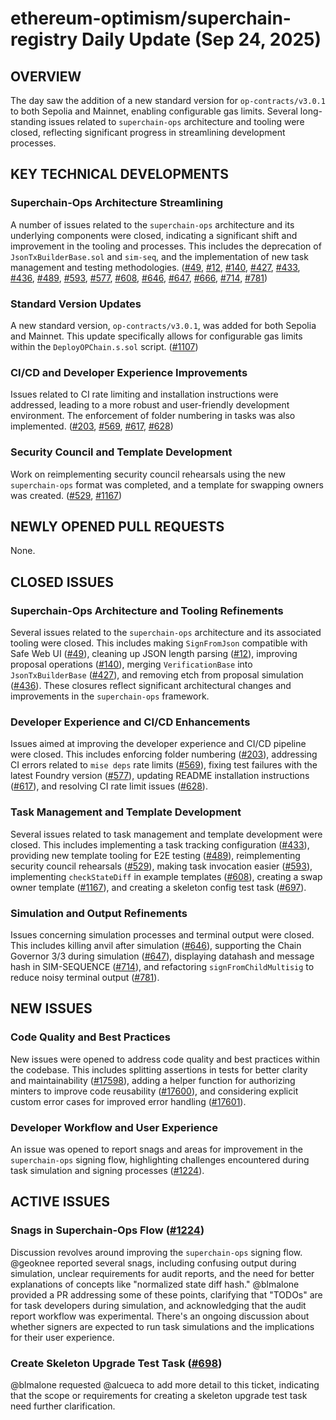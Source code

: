 # ethereum-optimism/superchain-registry Daily Update (Sep 24, 2025)
## OVERVIEW 
The day saw the addition of a new standard version for `op-contracts/v3.0.1` to both Sepolia and Mainnet, enabling configurable gas limits. Several long-standing issues related to `superchain-ops` architecture and tooling were closed, reflecting significant progress in streamlining development processes.

## KEY TECHNICAL DEVELOPMENTS

### Superchain-Ops Architecture Streamlining
A number of issues related to the `superchain-ops` architecture and its underlying components were closed, indicating a significant shift and improvement in the tooling and processes. This includes the deprecation of `JsonTxBuilderBase.sol` and `sim-seq`, and the implementation of new task management and testing methodologies. ([#49](https://github.com/ethereum-optimism/superchain-registry/issues/49), [#12](https://github.com/ethereum-optimism/superchain-registry/issues/12), [#140](https://github.com/ethereum-optimism/superchain-registry/issues/140), [#427](https://github.com/ethereum-optimism/superchain-registry/issues/427), [#433](https://github.com/ethereum-optimism/superchain-registry/issues/433), [#436](https://github.com/ethereum-optimism/superchain-registry/issues/436), [#489](https://github.com/ethereum-optimism/superchain-registry/issues/489), [#593](https://github.com/ethereum-optimism/superchain-registry/issues/593), [#577](https://github.com/ethereum-optimism/superchain-registry/issues/577), [#608](https://github.com/ethereum-optimism/superchain-registry/issues/608), [#646](https://github.com/ethereum-optimism/superchain-registry/issues/646), [#647](https://github.com/ethereum-optimism/superchain-registry/issues/647), [#666](https://github.com/ethereum-optimism/superchain-registry/issues/666), [#714](https://github.com/ethereum-optimism/superchain-registry/issues/714), [#781](https://github.com/ethereum-optimism/superchain-registry/issues/781))

### Standard Version Updates
A new standard version, `op-contracts/v3.0.1`, was added for both Sepolia and Mainnet. This update specifically allows for configurable gas limits within the `DeployOPChain.s.sol` script. ([#1107](https://github.com/ethereum-optimism/superchain-registry/pull/1107))

### CI/CD and Developer Experience Improvements
Issues related to CI rate limiting and installation instructions were addressed, leading to a more robust and user-friendly development environment. The enforcement of folder numbering in tasks was also implemented. ([#203](https://github.com/ethereum-optimism/superchain-registry/issues/203), [#569](https://github.com/ethereum-optimism/superchain-registry/issues/569), [#617](https://github.com/ethereum-optimism/superchain-registry/issues/617), [#628](https://github.com/ethereum-optimism/superchain-registry/issues/628))

### Security Council and Template Development
Work on reimplementing security council rehearsals using the new `superchain-ops` format was completed, and a template for swapping owners was created. ([#529](https://github.com/ethereum-optimism/superchain-registry/issues/529), [#1167](https://github.com/ethereum-optimism/superchain-registry/issues/1167))

## NEWLY OPENED PULL REQUESTS
None.

## CLOSED ISSUES

### Superchain-Ops Architecture and Tooling Refinements
Several issues related to the `superchain-ops` architecture and its associated tooling were closed. This includes making `SignFromJson` compatible with Safe Web UI ([#49](https://github.com/ethereum-optimism/superchain-registry/issues/49)), cleaning up JSON length parsing ([#12](https://github.com/ethereum-optimism/superchain-registry/issues/12)), improving proposal operations ([#140](https://github.com/ethereum-optimism/superchain-registry/issues/140)), merging `VerificationBase` into `JsonTxBuilderBase` ([#427](https://github.com/ethereum-optimism/superchain-registry/issues/427)), and removing etch from proposal simulation ([#436](https://github.com/ethereum-optimism/superchain-registry/issues/436)). These closures reflect significant architectural changes and improvements in the `superchain-ops` framework.

### Developer Experience and CI/CD Enhancements
Issues aimed at improving the developer experience and CI/CD pipeline were closed. This includes enforcing folder numbering ([#203](https://github.com/ethereum-optimism/superchain-registry/issues/203)), addressing CI errors related to `mise deps` rate limits ([#569](https://github.com/ethereum-optimism/superchain-registry/issues/569)), fixing test failures with the latest Foundry version ([#577](https://github.com/ethereum-optimism/superchain-registry/issues/577)), updating README installation instructions ([#617](https://github.com/ethereum-optimism/superchain-registry/issues/617)), and resolving CI rate limit issues ([#628](https://github.com/ethereum-optimism/superchain-registry/issues/628)).

### Task Management and Template Development
Several issues related to task management and template development were closed. This includes implementing a task tracking configuration ([#433](https://github.com/ethereum-optimism/superchain-registry/issues/433)), providing new template tooling for E2E testing ([#489](https://github.com/ethereum-optimism/superchain-registry/issues/489)), reimplementing security council rehearsals ([#529](https://github.com/ethereum-optimism/superchain-registry/issues/529)), making task invocation easier ([#593](https://github.com/ethereum-optimism/superchain-registry/issues/593)), implementing `checkStateDiff` in example templates ([#608](https://github.com/ethereum-optimism/superchain-registry/issues/608)), creating a swap owner template ([#1167](https://github.com/ethereum-optimism/superchain-registry/issues/1167)), and creating a skeleton config test task ([#697](https://github.com/ethereum-optimism/superchain-registry/issues/697)).

### Simulation and Output Refinements
Issues concerning simulation processes and terminal output were closed. This includes killing anvil after simulation ([#646](https://github.com/ethereum-optimism/superchain-registry/issues/646)), supporting the Chain Governor 3/3 during simulation ([#647](https://github.com/ethereum-optimism/superchain-registry/issues/647)), displaying datahash and message hash in SIM-SEQUENCE ([#714](https://github.com/ethereum-optimism/superchain-registry/issues/714)), and refactoring `signFromChildMultisig` to reduce noisy terminal output ([#781](https://github.com/ethereum-optimism/superchain-registry/issues/781)).

## NEW ISSUES

### Code Quality and Best Practices
New issues were opened to address code quality and best practices within the codebase. This includes splitting assertions in tests for better clarity and maintainability ([#17598](https://github.com/ethereum-optimism/superchain-registry/issues/17598)), adding a helper function for authorizing minters to improve code reusability ([#17600](https://github.com/ethereum-optimism/superchain-registry/issues/17600)), and considering explicit custom error cases for improved error handling ([#17601](https://github.com/ethereum-optimism/superchain-registry/issues/17601)).

### Developer Workflow and User Experience
An issue was opened to report snags and areas for improvement in the `superchain-ops` signing flow, highlighting challenges encountered during task simulation and signing processes ([#1224](https://github.com/ethereum-optimism/superchain-registry/issues/1224)).

## ACTIVE ISSUES

### Snags in Superchain-Ops Flow ([#1224](https://github.com/ethereum-optimism/superchain-registry/issues/1224))
Discussion revolves around improving the `superchain-ops` signing flow. @geoknee reported several snags, including confusing output during simulation, unclear requirements for audit reports, and the need for better explanations of concepts like "normalized state diff hash." @blmalone provided a PR addressing some of these points, clarifying that "TODOs" are for task developers during simulation, and acknowledging that the audit report workflow was experimental. There's an ongoing discussion about whether signers are expected to run task simulations and the implications for their user experience.

### Create Skeleton Upgrade Test Task ([#698](https://github.com/ethereum-optimism/superchain-registry/issues/698))
@blmalone requested @alcueca to add more detail to this ticket, indicating that the scope or requirements for creating a skeleton upgrade test task need further clarification.